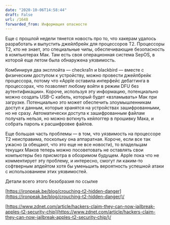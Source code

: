 ```yaml
---
date: "2020-10-06T14:58:44"
draft: False
url: /1648
forwarded_from: Информация опасносте
---
```


Еще с прошлой недели тянется новость про то, что хакерам удалось разработать и выпустить джейлбрейк для процессоров Т2. Процессоры Т2, кто не знает, это специальные чипы, обеспечивающие безопасность в компьютерах Мак. Там есть своя операционная система SepOS, в которой еще летом была обнаружена уязвимость. 

Комбинируя два эксплойта — checkra1n и blackbird — вместе с физическим доступом к устройству, можно провести джейлбрейк процессора, потому что «Apple оставила интерфейс дебаггинга в процессорах, что позволяет любому войти в режим DFU без аутентификации». Короче, используя эту информацию, потенциально можно создать USB-C кабель, который будет «взламывать» Мак при загрузке. Потенциально это может обеспечить злоумышленникам доступ к данным, которые хранятся на устройствах зашифрованными, но не сразу. Автоматически доступа к зашифрованным файлам получать нельзя, но можно воткнуть кейлоггер в прошивку Мака, и собрать пароль к расшифровке файлов.  

Еще большая часть проблемы — в том, что уязвимость на процессоре Т2 неисправима, поскольку она аппаратная. Короче, если все так ужасно (а обещают, что это еще не все новости), то владельцам текущих Маков теперь можно посоветовать не оставлять свои компьютеры без присмотра в обозримом будущем. Apple пока что не комментирует эту проблему, и интересно, смогут ли каким-то софтверным апдейтом хотя бы уменьшить вероятность успешной атаки с использованием этих уязвимостей. 

Детали всего этого безобразия по ссылке

[https://ironpeak.be/blog/crouching-t2-hidden-danger](https://ironpeak.be/blog/crouching-t2-hidden-danger/)/

[https://www.zdnet.com/article/hackers-claim-they-can-now-jailbreak-apples-t2-security-chip](https://www.zdnet.com/article/hackers-claim-they-can-now-jailbreak-apples-t2-security-chip/)/
